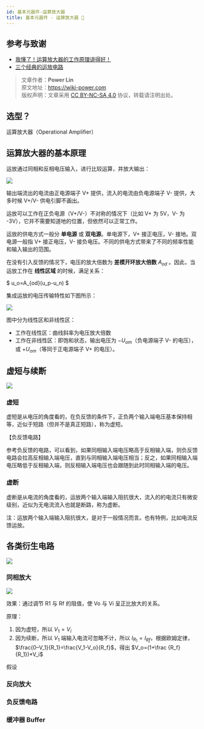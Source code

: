 ```yaml
---
id: 基本元器件-运算放大器
title: 基本元器件 - 运算放大器 🚧
---
```


## 参考与致谢

- [我懂了！运算放大器的工作原理讲得好！](https://mp.weixin.qq.com/s/Zc9J0nQhVcpZTCbujJf5SQ)
- [三个经典的运放电路](https://mp.weixin.qq.com/s/kGG7MhBRJPRi3rt50yMWwQ)

> 文章作者：**Power Lin**  
> 原文地址：<https://wiki-power.com>  
> 版权声明：文章采用 [CC BY-NC-SA 4.0](https://creativecommons.org/licenses/by/4.0/deed.zh) 协议，转载请注明出处。

## 选型？

运算放大器（Operational Amplifier）

## 运算放大器的基本原理

运放通过同相和反相电压输入，进行比较运算，并放大输出：

![](https://cos.wiki-power.com/img/20210819134329.png)

输出端流出的电流由正电源端子 V+ 提供，流入的电流由负电源端子 V- 提供，大多时候 V+/V- 供电引脚不画出。

运放可以工作在正负电源（V+/V-）不对称的情况下（比如 V+ 为 5V，V- 为 -3V），它并不需要知道地的位置，但依然可以正常工作。

运放的供电方式一般分 **单电源** 或 **双电源**。单电源下，V+ 接正电压，V- 接地。双电源一般指 V+ 接正电压，V- 接负电压。不同的供电方式带来了不同的频率性能和输入输出的范围。

在没有引入反馈的情况下，电压的放大倍数为 **差模开环放大倍数** $A_{od}$ 。因此，当运放工作在 **线性区域** 的时候，满足关系：

$
u_o=A_{od}(u_p-u_n)
$

集成运放的电压传输特性如下图所示：

![](https://cos.wiki-power.com/img/20210819134709.png)

图中分为线性区和非线性区：

- 工作在线性区：曲线斜率为电压放大倍数
- 工作在非线性区：即饱和状态，输出电压为 $-U_{om}$（负电源端子 V- 的电压），或 $+U_{om}$（等同于正电源端子 V+ 的电压）。

## 虚短与续断

![](https://cos.wiki-power.com/img/20210830130415.png)

### 虚短

虚短是从电压的角度看的，在负反馈的条件下，正负两个输入端电压基本保持相等，近似于短路（但并不是真正短路），称为虚短。

【负反馈电路】

参考负反馈的电路，可以看到，如果同相输入端电压略高于反相输入端，则负反馈电路会拉高反相输入端电压，直到与同相输入端电压相当；反之，如果同相输入端电压略低于反相输入端，则反相输入端电压也会跟随到此时同相输入端的电压。

### 虚断

虚断是从电流的角度看的，运放两个输入端输入阻抗很大，流入的的电流只有微安级别，近似为无电流流入也就是断路，称为虚断。

注：运放两个输入端输入阻抗很大，是对于一般情况而言。也有特例，比如电流反馈运放。

## 各类衍生电路

![](https://cos.wiki-power.com/img/20210830130856.png)

### 同相放大

![](https://cos.wiki-power.com/img/20211019092853.png)

效果：通过调节 R1 与 Rf 的阻值，使 Vo 与 Vi 呈正比放大的关系。

原理：

1. 因为虚短，所以 $V_1 = V_i$
2. 因为续断，所以 $V_1$ 端输入电流可忽略不计，所以 $I_{R_1}=I_{Rf}$，根据欧姆定律，$\frac{0–V_1}{R_1}=\frac{V_1-V_o}{R_f}$，得出 $V_o=(1+\frac
{R_f}{R_1})*V_i$

假设

### 反向放大

### 负反馈电路

### 缓冲器 Buffer
